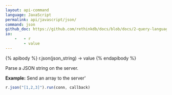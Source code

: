 ```yaml
---
layout: api-command 
language: JavaScript
permalink: api/javascript/json/
command: json 
github_doc: https://github.com/rethinkdb/docs/blob/docs/2-query-language/api/javascript/control-structures/json.md
io:
    -   - r
        - value
---
```


{% apibody %}
r.json(json_string) → value
{% endapibody %}

Parse a JSON string on the server.

__Example:__ Send an array to the server'

```js
r.json("[1,2,3]").run(conn, callback)
```
